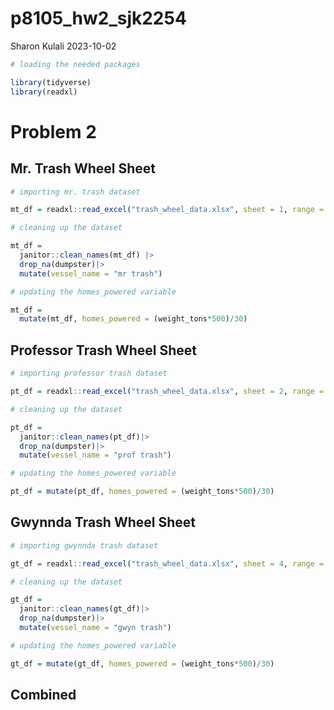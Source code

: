 p8105_hw2_sjk2254
================
Sharon Kulali
2023-10-02

``` r
# loading the needed packages

library(tidyverse)
library(readxl)
```

# Problem 2

## Mr. Trash Wheel Sheet

``` r
# importing mr. trash dataset

mt_df = readxl::read_excel("trash_wheel_data.xlsx", sheet = 1, range = "A2:N550") 
```

``` r
# cleaning up the dataset

mt_df =
  janitor::clean_names(mt_df) |> 
  drop_na(dumpster)|> 
  mutate(vessel_name = "mr trash")
```

``` r
# updating the homes_powered variable

mt_df = 
  mutate(mt_df, homes_powered = (weight_tons*500)/30)
```

## Professor Trash Wheel Sheet

``` r
# importing professor trash dataset

pt_df = readxl::read_excel("trash_wheel_data.xlsx", sheet = 2, range = "A2:M97")
```

``` r
# cleaning up the dataset

pt_df =
  janitor::clean_names(pt_df)|> 
  drop_na(dumpster)|> 
  mutate(vessel_name = "prof trash")
```

``` r
# updating the homes_powered variable

pt_df = mutate(pt_df, homes_powered = (weight_tons*500)/30)
```

## Gwynnda Trash Wheel Sheet

``` r
# importing gwynnda trash dataset

gt_df = readxl::read_excel("trash_wheel_data.xlsx", sheet = 4, range = "A2:K110")
```

``` r
# cleaning up the dataset

gt_df =
  janitor::clean_names(gt_df)|> 
  drop_na(dumpster)|> 
  mutate(vessel_name = "gwyn trash") 
```

``` r
# updating the homes_powered variable

gt_df = mutate(gt_df, homes_powered = (weight_tons*500)/30)
```

## Combined
